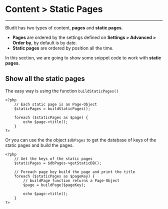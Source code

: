 # Content > Static Pages
<!-- Position: 4 -->
---
Bludit has two types of content, **pages** and **static pages**.

- **Pages** are ordered by the settings defined on **Settings > Advanced > Order by**, by default is by date.
- **Static pages** are ordered by position all the time.

In this section, we are going to show some snippet code to work with **static pages**.

## Show all the static pages
The easy way is using the function `buildStaticPages()`

```
<?php
	// Each static page is an Page-Object
	$staticPages = buildStaticPages();

	foreach ($staticPages as $page) {
		echo $page->title();
	}
?>
```

Or you can use the the object `$dbPages` to get the database of keys of the static pages and build the pages.

```
<?php
	// Get the keys of the static pages
	$staticPages = $dbPages->getStaticDB();

	// Foreach page key build the page and print the title
	foreach ($staticPages as $pageKey) {
		// buildPage function returns a Page-Object
		$page = buildPage($pageKey);

		echo $page->title();
	}
?>
```
